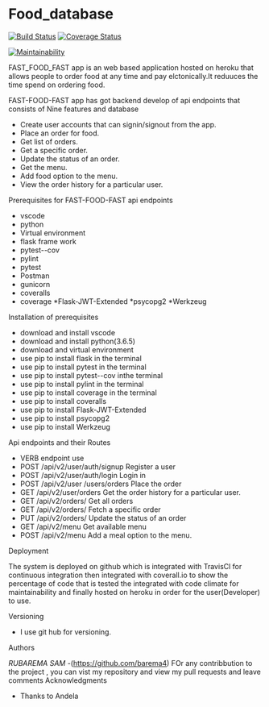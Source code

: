# Food_database

[![Build Status](https://travis-ci.org/barema4/Fast-Food-Fast_app.svg?branch=final)](https://travis-ci.org/barema4/Fast-Food-Fast_app)
[![Coverage Status](https://coveralls.io/repos/github/barema4/Fast-Food-Fast_app/badge.svg?branch=final)](https://coveralls.io/github/barema4/Fast-Food-Fast_app?branch=final)

[![Maintainability](https://api.codeclimate.com/v1/badges/6068b24b62ad15cc2f63/maintainability)](https://codeclimate.com/github/barema4/Fast-Food-Fast_app/maintainability)




FAST_FOOD_FAST app is an web based application hosted on heroku that allows people to order food at any time and pay elctonically.It reduuces the time spend on ordering food.


FAST-FOOD-FAST app has got backend develop of api endpoints that consists of Nine features and database
  * Create user accounts that can signin/signout from the app. 
  *  Place an order for food.
  *  Get list of orders.
  *  Get a specific order.
  *  Update the status of an order. 
  *  Get the menu.
  * Add food option to the menu.
  * View the order history  for a particular user.

 
 Prerequisites for FAST-FOOD-FAST api endpoints

 * vscode
 * python
 * Virtual environment
 * flask frame work
 * pytest--cov
 * pylint
 * pytest
 * Postman
 * gunicorn
 * coveralls
 * coverage
 *Flask-JWT-Extended
 *psycopg2
 *Werkzeug

 
 
 Installation of prerequisites

 * download and install vscode
 * download and install python(3.6.5)
 * download and virtual environment
 * use pip to install flask in the terminal
 * use pip to install pytest in the terminal
 * use pip to install pytest--cov inthe terminal
 * use pip to install pylint in the terminal
 * use pip to install coverage in the terminal
 * use pip to install coveralls
 * use pip to install Flask-JWT-Extended
 * use pip to install psycopg2
 * use pip to install Werkzeug
 
 Api endpoints and their Routes
 
* VERB                            endpoint                                 use
* POST                              /api/v2/user/auth/signup            Register a user
* POST                             /api/v2/user/auth/login              Login in
* POST                            /api/v2/user /users/orders          Place the order
* GET                            /api/v2/user/orders                   Get the order history for a particular user.
* GET                           /api/v2/orders/                       Get all orders
* GET                          /api/v2/orders/<orderId>              Fetch a specific order
* PUT                         /api/v2/orders/<orderId>              Update the status  of an order
* GET                        /api/v2/menu                          Get available menu
* POST                      /api/v2/menu                          Add a meal option to the menu.


Deployment

The system is deployed on github which is integrated with TravisCl for continuous integration 
then integrated with coverall.io to show the percentage of code that is tested the integrated 
with code climate for maintainability and finally hosted on heroku in order for the user(Developer) to use.

Versioning

 * I use git hub for versioning.

 Authors

*RUBAREMA SAM* -(https://github.com/barema4)
FOr any contribbution to the project , you can vist my repository and view my pull requests and leave comments
 Acknowledgments

* Thanks to Andela